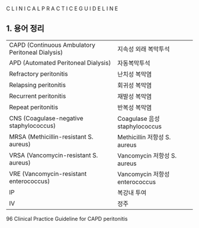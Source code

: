 C L I N I C A L P R A C T I C E G U I D E L I N E

## 1. 용어 정리

| | |
| :------------------------------------------ | :----------------------------- |
| CAPD (Continuous Ambulatory Peritoneal Dialysis) | 지속성 외래 복막투석         |
| APD (Automated Peritoneal Dialysis)         | 자동복막투석                   |
| Refractory peritonitis                      | 난치성 복막염                  |
| Relapsing peritonitis                       | 회귀성 복막염                  |
| Recurrent peritonitis                       | 재발성 복막염                  |
| Repeat peritonitis                          | 반복성 복막염                  |
| CNS (Coagulase-negative staphylococcus)     | Coagulase 음성 staphylococcus  |
| MRSA (Methicillin-resistant S. aureus)      | Methicillin 저항성 S. aureus   |
| VRSA (Vancomycin-resistant S. aureus)       | Vancomycin 저항성 S. aureus    |
| VRE (Vancomycin-resistant enterococcus)     | Vancomycin 저항성 enterococcus |
| IP                                          | 복강내 투여                    |
| IV                                          | 정주                           |

<PAGE>96 Clinical Practice Guideline for CAPD peritonitis